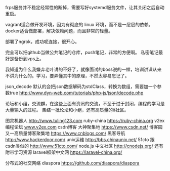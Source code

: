 frps服务并不稳定经常性的断掉，需要写好systemd服务文件，让其关闭之后自动重启。

vagrant适合做开发环境，因为有彻底的 linux 环境，而不是一层层的依赖。
docker适合做部署，解决依赖问题，而且非常的轻量。

部署了ngrok，成功呢连接，很开心。

完全可以把github当做公共笔记的仓库，push笔记，非常的方便啊。 私密笔记最好是备份到vps上。

我知道为什么我嫌弃老叶讲的不好了，就像面试的boss说的一样，培训讲课从来不讲为什么的。学习，要弄懂其中的原理，不然太容易忘记了。

json_decode 默认的会把json数据解码为stdClass，转换为数组，需要加一个参数true
http://www.dyn-web.com/tutorials/php-js/json/decode.php

论坛和小组，交流群，在这些上面有资讯的交流，不至于过于封闭，编程的学习是大量输入的过程。
集结一批论坛和小组，还有高质量的it社区。

图灵机器人 http://www.tuling123.com
ruby-china https://ruby-china.org
v2ex编程论坛 www.v2ex.com
csdn博客 大神聚集地 https://www.csdn.net/
博客园 又一高质量博客聚集地 https://www.cnblogs.com/
黑客导航  http://www.hackerdoor.com/ 
unix运维 http://bbs.chinaunix.net/
51cto 跟csdn类似的 http://www.51cto.com/ 
node.js 中文社区 http://cnodejs.org/ 还有附带学习资源
laravel框架中文网 https://laravel-china.org/

分布式的社交网络 diaspora
https://github.com/diaspora/diaspora